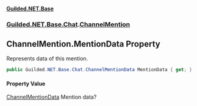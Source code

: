 #### [Guilded.NET.Base](Guilded_NET_Base.md 'Guilded.NET.Base')
### [Guilded.NET.Base.Chat](Guilded_NET_Base.md#Guilded_NET_Base_Chat 'Guilded.NET.Base.Chat').[ChannelMention](ChannelMention.md 'Guilded.NET.Base.Chat.ChannelMention')
## ChannelMention.MentionData Property
Represents data of this mention.  
```csharp
public Guilded.NET.Base.Chat.ChannelMentionData MentionData { get; }
```
#### Property Value
[ChannelMentionData](ChannelMentionData.md 'Guilded.NET.Base.Chat.ChannelMentionData')
Mention data?
